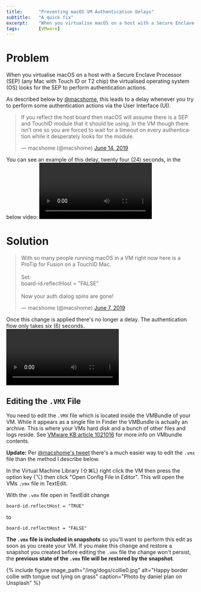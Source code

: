 ```yaml
---
title:		"Preventing macOS VM Authentication Delays"
subtitle:	"A quick fix"
excerpt:	"When you virtualise macOS on a host with a Secure Enclave Processor the virtualised OS looks for the SEP to perform authentication actions. As described below by @macshome this leads to a delay whenever you try to perform some authentication actions via the UI.  "
tags:		[VMware]
---
```


# Problem 

When you virtualise macOS on a host with a Secure Enclave Processor (SEP) (any Mac with Touch ID or T2 chip) the virtualised operating system (OS) looks for the SEP to perform authentication actions. 

As described below by [@macshome](https://twitter.com/macshome), this leads to a delay whenever you try to perform some authentication actions via the User Interface (UI).  

<blockquote class="twitter-tweet tw-align-center"><p lang="en" dir="ltr">If you reflect the host board then macOS will assume there is a SEP and TouchID module that it should be using. In the VM though there isn’t one so you are forced to wait for a timeout on every authentication while it desperately looks for the module.</p>&mdash; macshome (@macshome) <a href="https://twitter.com/macshome/status/1139665263266324480?ref_src=twsrc%5Etfw">June 14, 2019</a></blockquote> <script async src="https://platform.twitter.com/widgets.js" charset="utf-8"></script>

You can see an example of this delay, twenty four (24) seconds, in the below video: 
![no-alignment](/img/posts/vm-auth/auth-delay.mov)

# Solution

<blockquote class="twitter-tweet tw-align-center"><p lang="en" dir="ltr">With so many people running macOS in a VM right now here is a ProTip for Fusion on a TouchID Mac.<br><br>Set:<br>board-id.reflectHost = &quot;FALSE&quot;<br><br>Now your auth dialog spins are gone!</p>&mdash; macshome (@macshome) <a href="https://twitter.com/macshome/status/1137003871975481345?ref_src=twsrc%5Etfw">June 7, 2019</a></blockquote> <script async src="https://platform.twitter.com/widgets.js" charset="utf-8"></script>

Once this change is applied there's no longer a delay. The authentication flow only takes six (6) seconds.
![no-alignment](/img/posts/vm-auth/auth-fixed.mov) 

## Editing the `.VMX` File

You need to edit the `.VMX` file which is located inside the VMBundle of your VM. While it appears as a single file in Finder the VMBundle is actually an archive. This is where your VMs hard disk and a bunch of other files and logs reside. See [VMware KB article 1021016](https://kb.vmware.com/s/article/1021016) for more info on VMbundle contents.  

**Update:** Per [@macshome's tweet](https://twitter.com/macshome/status/1165278026101329920) there's a much easier way to edit the `.vmx` file than the method I describe below.  

In the Virtual Machine Library (⇧⌘L) right click the VM then press the option key (⌥) then click "Open Config File in Editor". This will open the VMs `.vmx` file in TextEdit. 

With the `.vmx` file open in TextEdit change

```
board-id.reflectHost = "TRUE"
```

to 

```
board-id.reflectHost = "FALSE"
```

**The `.vmx` file is included in snapshots** so you'll want to perform this edit as soon as you create your VM. If you make this change and restore a snapshot you created before editing the `.vmx` file the change won't persist, the **previous state of the `.vmx` file will be restored by the snapshot**.

{% include figure image_path="/img/dogs/collie0.jpg" alt="Happy border collie with tongue out lying on grass" caption="Photo by daniel plan on Unsplash" %}


